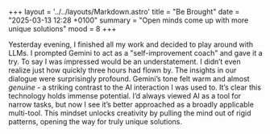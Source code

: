 +++
layout = '../../layouts/Markdown.astro'
title = "Be Brought"
date = "2025-03-13 12:28 +0100"
summary = "Open minds come up with more unique solutions"
mood = 8
+++

Yesterday evening, I finished all my work and decided to play around with LLMs. I prompted Gemini to act as a "self-improvement coach" and gave it a try. To say I was impressed would be an understatement. I didn’t even realize just how quickly three hours had flown by. The insights in our dialogue were surprisingly profound. Gemini’s tone felt warm and almost *genuine* - a striking contrast to the AI interaction I was used to. It’s clear this technology holds immense potential. I’d always viewed AI as a tool for narrow tasks, but now I see it’s better approached as a broadly applicable multi-tool. This mindset unlocks creativity by pulling the mind out of rigid patterns, opening the way for truly unique solutions.
